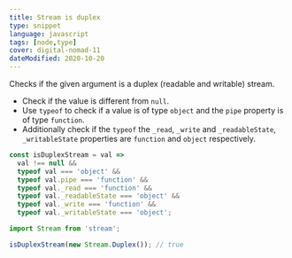 ```yaml
---
title: Stream is duplex
type: snippet
language: javascript
tags: [node,type]
cover: digital-nomad-11
dateModified: 2020-10-20
---
```


Checks if the given argument is a duplex (readable and writable) stream.

- Check if the value is different from `null`.
- Use `typeof` to check if a value is of type `object` and the `pipe` property is of type `function`.
- Additionally check if the `typeof` the `_read`, `_write` and `_readableState`, `_writableState` properties are `function` and `object` respectively.

```js
const isDuplexStream = val =>
  val !== null &&
  typeof val === 'object' &&
  typeof val.pipe === 'function' &&
  typeof val._read === 'function' &&
  typeof val._readableState === 'object' &&
  typeof val._write === 'function' &&
  typeof val._writableState === 'object';

import Stream from 'stream';

isDuplexStream(new Stream.Duplex()); // true
```
